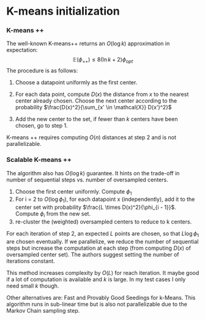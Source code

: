 # K-means initialization

### K-means ++

The well-known K-means++ returns an $O(\log k)$  approximation in expectation:
$$
\mathbb{E} (\phi_{++}) \le 8(\ln k + 2) \phi_{opt}
$$
The procedure is as follows:

1. Choose a datapoint uniformly as the first center.
2. For each data point, compute $D(x)$ the distance from $x$ to the nearest center already chosen. Choose the next center according to the probability $\frac{D(x)^2}{\sum_{x' \in \mathcal{X}} D(x')^2}$

3. Add the new center to the set, if fewer than $k$ centers have been chosen, go to step 1.

K-means ++ requires computing $O(n)$ distances at step 2 and is not parallelizable. 



### Scalable K-means ++

The algorithm also has $O(\log k)$ guarantee. It hints on the trade-off in number of sequential steps vs. number of oversampled centers.

1. Choose the first center uniformly. Compute $\phi_1$
2. For i = 2 to $O(\log \phi_1)$, for each datapoint x (independently), add it to the center set with probability $\frac{L \times D(x)^2}{\phi_{i - 1}}$. Compute $\phi_i$ from the new set.
3. re-cluster the (weighted) oversampled centers to reduce to k centers.

For each iteration of step 2, an expected $L$ points are chosen, so that $L \log \phi_1$ are chosen eventually. If we parallelize, we reduce the number of sequential steps but increase the computation at each step (from computing $D(x)$ of oversampled center set). The authors suggest setting the number of iterations constant.  

This method increases complexity by $O(L)$ for reach iteration. It maybe good if a lot of computation is available and $k$ is large. In my test cases I only need small $k$ though.



Other alternatives are: Fast and Provably Good Seedings for k-Means. This algorithm runs in sub-linear time but is also not parallelizable due to the Markov Chain sampling step.